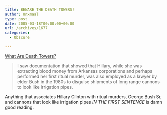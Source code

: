 ```yaml
---
title: BEWARE THE DEATH TOWERS!
author: Unxmaal
type: post
date: 2005-03-18T00:00:00+00:00
url: /archives/1677
categories:
  - Obscure

---
```

[What Are Death Towers?][1]

> I saw documentation that showed that Hillary, while she was extracting blood money from Arkansas corporations and perhaps performed her first ritual murder, was also employed as a lawyer by elder Bush in the 1980s to disguise shipments of long range cannons to look like irrigation pipes.

Anything that associates Hillary Clinton with ritual murders, George Bush Sr, and cannons that look like irrigation pipes _IN THE FIRST SENTENCE_ is damn good reading.

 [1]: http://educate-yourself.org/dc/whataredeathtowers16mar05.shtml